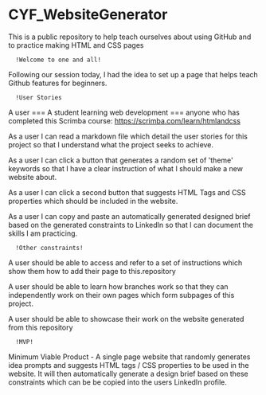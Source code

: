 # CYF_WebsiteGenerator
This is a public repository to help teach ourselves about using GitHub and to practice making HTML and CSS pages

      !Welcome to one and all!
Following our session today, I had the idea to set up a page that helps teach Github features for beginners.

      !User Stories

A user === A student learning web development === anyone who has completed this Scrimba course: https://scrimba.com/learn/htmlandcss

As a user I can read a markdown file which detail the user stories for this project so that I understand what the project seeks to achieve.

As a user I can click a button that generates a random set of 'theme' keywords so that I have a clear instruction of what I should make a new website about.

As a user I can click a second button that suggests HTML Tags and CSS properties which should be included in the website.

As a user I can copy and paste an automatically generated designed brief based on the generated constraints to LinkedIn so that I can document the skills I am practicing.

      !Other constraints!

A user should be able to access and refer to a set of instructions which show them how to add their page to this.repository

A user should be able to learn how branches work so that they can independently work on their own pages which form subpages of this project.

A user should be able to showcase their work on the website generated from this repository


      !MVP!
Minimum Viable Product - A single page website that randomly generates idea prompts and suggests HTML tags / CSS properties to be used in the website. It will then automatically generate a design brief based on these constraints which can be  be copied into the users LinkedIn profile.
